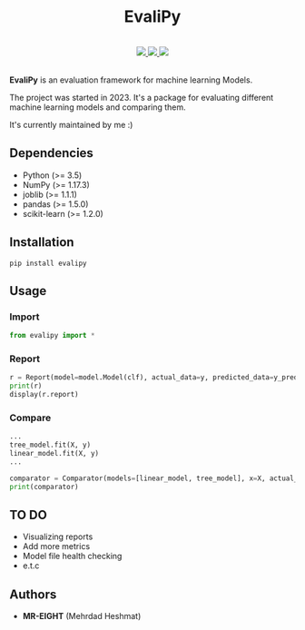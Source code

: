 <h1 align="center">EvaliPy </h1>
<br>


<div style="text-align: center; align=center;">
<a href="https://pypi.org/project/evalipy/" target="_blank">
<img src="https://img.shields.io/badge/pypi%20package-v0.0.5-green">
</a>


<a href="https://snyk.io/test/github/evalipy/evalipy" target="_blank"> 
<img src=https://snyk.io/advisor/python/evalipy/badge.svg>
</a>


<a href="https://pypi.org/project/evalipy/" target="_blank">
<img src=https://static.pepy.tech/personalized-badge/evalipy?period=total&units=international_system&left_color=black&right_color=blue&left_text=Downloads>
</a>
</div>  

<br>


**EvaliPy** is an evaluation framework for machine learning Models.

The project was started in 2023. It's a package for evaluating different machine learning models and comparing them.  
  
It's currently maintained by me :)

## Dependencies
* Python (>= 3.5)
* NumPy (>= 1.17.3)
* joblib (>= 1.1.1)
* pandas (>= 1.5.0)
* scikit-learn (>= 1.2.0)


## Installation
```
pip install evalipy
```


## Usage
### Import
```python
from evalipy import *
```
### Report
```python
r = Report(model=model.Model(clf), actual_data=y, predicted_data=y_pred_1)
print(r)
display(r.report)
```
### Compare
```python
...
tree_model.fit(X, y)
linear_model.fit(X, y)
...

comparator = Comparator(models=[linear_model, tree_model], x=X, actual_data=y)
print(comparator)
```

## TO DO
* Visualizing reports
* Add more metrics
* Model file health checking
* e.t.c


## Authors
* **MR-EIGHT** (Mehrdad Heshmat)
